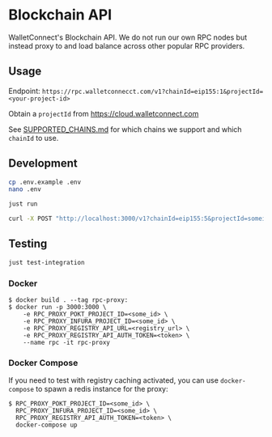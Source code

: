 # Blockchain API

WalletConnect's Blockchain API. We do not run our own RPC nodes but instead proxy to and load balance across other popular RPC providers.

## Usage

Endpoint: `https://rpc.walletconnecct.com/v1?chainId=eip155:1&projectId=<your-project-id>`

Obtain a `projectId` from <https://cloud.walletconnect.com>

See [SUPPORTED_CHAINS.md](./SUPPORTED_CHAINS.md) for which chains we support and which `chainId` to use.

## Development

```bash
cp .env.example .env
nano .env
```

```bash
just run
```

```bash
curl -X POST "http://localhost:3000/v1?chainId=eip155:5&projectId=someid" -d '{"id":"1660887896683","jsonrpc":"2.0","method":"eth_chainId","params":[]}'
```

## Testing

```bash
just test-integration
```

### Docker

```console
$ docker build . --tag rpc-proxy:
$ docker run -p 3000:3000 \
    -e RPC_PROXY_POKT_PROJECT_ID=<some_id> \
    -e RPC_PROXY_INFURA_PROJECT_ID=<some_id> \
    -e RPC_PROXY_REGISTRY_API_URL=<registry_url> \
    -e RPC_PROXY_REGISTRY_API_AUTH_TOKEN=<token> \
    --name rpc -it rpc-proxy
```

### Docker Compose

If you need to test with registry caching activated, you can use `docker-compose` to spawn a redis instance for the proxy:

```console
$ RPC_PROXY_POKT_PROJECT_ID=<some_id> \
  RPC_PROXY_INFURA_PROJECT_ID=<some_id> \
  RPC_PROXY_REGISTRY_API_AUTH_TOKEN=<token> \
  docker-compose up
```
